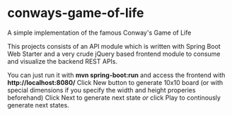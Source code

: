 # conways-game-of-life
A simple implementation of the famous Conway's Game of Life

This projects consists of an API module which is written with Spring Boot Web Starter and a very crude jQuery based frontend module to consume and visualize the backend REST APIs.

You can just run it with __mvn spring-boot:run__ and access the frontend with __http://localhost:8080/__
Click New button to generate 10x10 board (or with special dimensions if you specify the width and height properies beforehand)
Click Next to generate next state _or_ click Play to continously generate next states.
